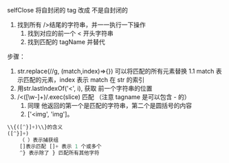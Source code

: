 selfClose
将自封闭的 tag 改成 不是自封闭的
1. 找到所有 />结尾的字符串，并一一执行一下操作
	1. 找到对应的前一个 < 开头字符串
	2. 找到匹配的 tagName 并替代

步骤：
1. str.replace(//g, (match,index)=>{}) 可以将匹配的所有元素替换
	1.1 match 表示匹配的元素，index 表示 match 在 str 的索引
2. 用str.lastIndexOf('<', i), 获取 前一个字符串的位置
3. /<([\\w-]+)/.exec(slice) 匹配 （注意 tagname 是可以包含 - 的）
	1. 同理 他返回的第一个是匹配的字符串，第二个是圆括号的内容
	2. \['<img', 'img'\]。


```js
\\{([^}]+)\\}的含义 
([^}]+) 
	（ ）表示捕获组
	[]表示匹配 []+ 表示 1 个或多个
	^} 表示除了 } 匹配所有其他字符
	
```
